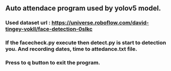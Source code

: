 ## Auto attendace program used by yolov5 model.
### Used dataset url : https://universe.roboflow.com/david-tingey-vokll/face-detection-0slkc
### If the facecheck.py execute then detect.py is start to detection you. And recording dates, time to attedance.txt file.
### Press to q button to exit the program.

